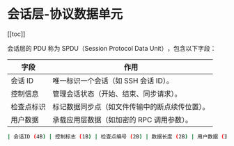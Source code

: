 # 会话层-协议数据单元

[[toc]]

会话层的 PDU 称为 ​SPDU（Session Protocol Data Unit）​，包含以下字段：

| 字段       | 作用                                           |
| ---------- | ---------------------------------------------- |
| 会话 ID    | 唯一标识一个会话（如 SSH 会话 ID）。           |
| 控制信息   | 管理会话状态（开始、结束、同步请求）。         |
| 检查点标识 | 标记数据同步点（如文件传输中的断点续传位置）。 |
| 用户数据   | 承载应用层数据（如加密的 RPC 调用参数）。      |

```bash
| 会话ID (4B) | 控制标志 (1B) | 检查点编号 (2B) | 数据长度 (2B) | 用户数据 (变长) |
```

